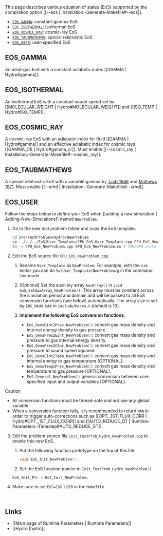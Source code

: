 This page describes various equation of states (EoS) supported by the
compilation option [[--eos | Installation:-Generate-Makefile#--eos]].

* [`EOS_GAMMA`](#EOS_GAMMA): constant-gamma EoS
* [`EOS_ISOTHERMAL`](#EOS_ISOTHERMAL): isothermal EoS
* [`EOS_COSMIC_RAY`](#EOS_COSMIC_RAY): cosmic-ray EoS
* [`EOS_TAUBMATHEWS`](#EOS_TAUBMATHEWS): special relativistic EoS
* [`EOS_USER`](#EOS_USER): user-specified EoS


## EOS_GAMMA
An ideal-gas EoS with a constant adiabatic index [[GAMMA | Hydro#gamma]].


## EOS_ISOTHERMAL
An isothermal EoS with a constant sound speed set by
[[MOLECULAR_WEIGHT | Hydro#MOLECULAR_WEIGHT]] and
[[ISO_TEMP | Hydro#ISO_TEMP]].


## EOS_COSMIC_RAY
A cosmic-ray EoS with an adiabatic index for fluid [[GAMMA | Hydro#gamma]]
and an effective adiabatic index for cosmic rays [[GAMMA_CR | Hydro#gamma_cr]].
Must enable [[--cosmic_ray | Installation:-Generate-Makefile#--cosmic_ray]].


## EOS_TAUBMATHEWS
A special relativistic EoS with a variable gamma by [Taub 1948](https://ui.adsabs.harvard.edu/abs/1948PhRv...74..328T/abstract) and [Mathews 1971](https://ui.adsabs.harvard.edu/abs/1971ApJ...165..147M/abstract).
Must enable [[--srhd | Installation:-Generate-Makefile#--srhd]].


## EOS_USER
Follow the steps below to define your EoS when
[[adding a new simulation | Adding-New-Simulations]] named `NewProblem`.

1. Go to the new test problem folder and copy the EoS template.

    ```bash
    cd src/TestProblem/Hydro/NewProblem
    cp ../../../EoS/User_Template/CPU_EoS_User_Template.cpp CPU_EoS_NewProblem.cpp
    ln -s CPU_EoS_NewProblem.cpp GPU_EoS_NewProblem.cu # CPU/GPU share the same source file
    ```

2. Edit the EoS source file `CPU_EoS_NewProblem.cpp`.
    1. Rename `User_Template` as `NewProblem`. For example, with the `vim` editor
you can do `%s/User_Template/NewProblem/g` in the command line mode.

    2. [Optional] Set the auxiliary array `AuxArray[]` in `void EoS_SetAuxArray_NewProblem()`.
This array must be constant across the simulation period and domain and will be passed to
all EoS conversion functions (see below) automatically. The array size is set by `EOS_NAUX_MAX`
in `include/Macro.h` (default is 10).

    3. **Implement the following EoS conversion functions**.
        * `EoS_DensEint2Pres_NewProblem()`: convert gas mass density and internal energy density to gas pressure.
        * `EoS_DensPres2Eint_NewProblem()`: convert gas mass density and pressure to gas internal energy density.
        * `EoS_DensPres2CSqr_NewProblem()`: convert gas mass density and pressure to sound speed squared.
        * `EoS_DensEint2Temp_NewProblem()`: convert gas mass density and internal energy to gas temperature [OPTIONAL].
        * `EoS_DensTemp2Pres_NewProblem()`: convert gas mass density and temperature to gas pressure [OPTIONAL].
        * `EoS_General_NewProblem()`: general conversion between user-specified input and output variables [OPTIONAL].

> [!CAUTION]
> * All conversion functions must be thread-safe and not use any global variable.
> * When a conversion function fails, it is recommended to return `NAN`
in order to trigger auto-corrections such as [[OPT__1ST_FLUX_CORR | Hydro#OPT__1ST_FLUX_CORR]]
and [[AUTO_REDUCE_DT | Runtime-Parameters:-Timestep#AUTO_REDUCE_DT]].

3. Edit the problem source file `Init_TestProb_Hydro_NewProblem.cpp` to enable this new EoS.

    1.  Put the following function prototype on the top of this file.

        ```C++
        void EoS_Init_NewProblem();
        ```

    2. Set the EoS function pointer in `Init_TestProb_Hydro_NewProblem()`.

    ```C++
    EoS_Init_Ptr = EoS_Init_NewProblem;
    ```

4. Make sure to set `EOS=EOS_USER` in the `Makefile`.



<br>

## Links
* [[Main page of Runtime Parameters | Runtime Parameters]]
* [[Hydro |hydro]]
